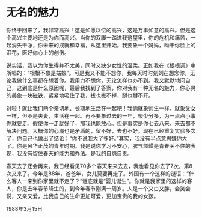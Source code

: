 # 无名的魅力

你终于回来了，我非常高兴！这是如愿以偿的高兴，这是万事如意的高兴。但是这个高兴主要地还是为你而高兴。当你的双脚一踏进我这屋里，你的危机和痛苦，一起消失干净，你未来的成就和幸福，从这里开始。我要象一个妈妈，吻干你脸上的泪花，医好你心上的创伤。

说实话，我以为你生得并不太美，同时又缺少女性的温柔。正如我在《根根调》中所唱的：“根根不象是姑娘”。可是我又不能不想你，我每天时时刻刻在想念你，无论我做什么事都在想着你。我用力不想你，无论怎样也办不到。我又默默地问自己，这到底是什么原因呢，最后我找到了答案，你对我有一种无名的魅力，你心灵的美象一块磁铁，紧紧地吸住了我，拔也拔不掉，掰也掰不开。

对啦！就让我们两个亲切地、长期地生活在一起吧！我俩就象师生一样，就象父女一样，但不是夫妻，生活在一起。再不要象过去的一年，聚少分多，为一点点小事你就要走。假使你一走就好了，那我也能放心。但是事实是你七去八来，来去都不解决问题。大概你的心潮也是矛盾的，留不好，去也不好。现在已经重复实验多次了，你自己也做出了结论：“你不说我大了多好。”其实，我没有半点意思嫌你大了。你是风华正茂的青年时期。我是说你学习不安心，脾气烦燥是青春关不住的表现，我没有留住春天的能力和办法。是我的自怨自责。

春天去了还会再来。我已经看见70多个春天来来去去，我也看见你去了7次，第8次又来了。今年是88年，爸爸年，女儿莫要再走了。外国有一个这样的谜语：“什么客人一来到你家里就不走了？”谜底就是“婴儿诞生”。你就是我家里的这样的客人，你是去年春节降生的，到今年春节刚满一周岁。人是一个又白又胖，会笑会说，又亲又爱，比我自己的生命更加可爱，更加宝贵的我的女孩。

1988年3月15日

